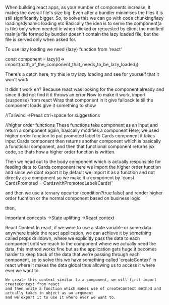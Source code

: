 When building react apps, as your number of components increase, it makes the overall file's size
big. Even after a bundler minimises the files it is still significantly bigger.
So, to solve this we can go with code chunking/lazy loading/dynamic loading etc
Basically the idea is to serve the component(a js file) only when needed ie when clicked or requested by client
the minified main js file formed by bundler doesn't contain the lazy loaded file, but the file is served only
when asked for.

To use lazy loading we need {lazy} function from 'react'

const component = lazy(()=> import(path_of_the_component_that_needs_to_be_lazy_loaded))

There's a catch here, try this ie try lazy loading and see for yourself that it won't work

It didn't work eh?
Because react was looking for the component already and since it did not find it it throws an error
Now to make it work, import {suspense} from react
Wrap that component in it
give fallback ie till the component loads give it something to show


//Tailwind
->Press ctrl+space for suggestions

//higher order functions
These functions take component as an input and return a component again, basically modifies a component
Here, we used higher order function to put promoted label to Cards component
it takes input Cards component then returns another component which is basically a
functional component, and then that functional component returns jsx code, so thats how 
a higher order function is written.

Then we head out to the body component which is actually responsible for feeding data to
Cards component
here we import the higher order function and since we dont export it by default
we import it as a function and not directly as a component
so we make it a component by 'const CardsPromoted = CardswithPromotedLabel(Cards)'

and then we use a ternary opeartor (condition?true:false) and render higher order fucntion or the normal component based on business logic

then, 


Important concepts
    ->State uplifting
    ->React context

React Context
    In react, if we were to use a state variable or some data anywhere inside the react application, we can achieve it
    by something called props drilldown, where we explicitly pass the data to each component until we reach to the
    component where we actually need the data, this method works fine but as the application gets huge it becomes harder to
    keep track of the data that we're passing through each component, so to solve this we have something called
    'createContext' in react where it makes the data global thus allowing us to access it where ever we want to.

    We create this context similar to a component, we will first import createContext from react
    and then write a function which makes use of createContext method and actually takes in object as an argument
    and we export it to use it where ever we want to.